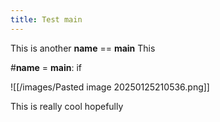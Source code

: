 ```yaml
---
title: Test main
---
```

This is another __name__ == __main__
This

#__name__ = __main__:
if 

![[/images/Pasted image 20250125210536.png]]

This is really cool hopefully
